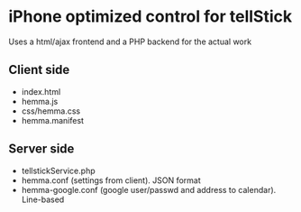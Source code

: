 # iPhone optimized control for tellStick

Uses a html/ajax frontend and a PHP backend for the actual work

## Client side
* index.html
* hemma.js
* css/hemma.css
* hemma.manifest

## Server side
* tellstickService.php
* hemma.conf (settings from client). JSON format
* hemma-google.conf (google user/passwd and address to calendar). Line-based

